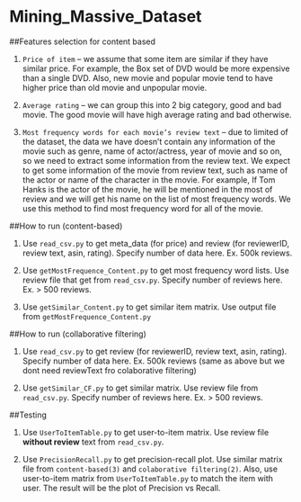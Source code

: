 # Mining_Massive_Dataset

##Features selection for content based

1. `Price of item` – we assume that some item are similar if they have similar price. For example, the Box set of DVD would be more expensive than a single DVD. Also, new movie and popular movie tend to have higher price than old movie and unpopular movie.

2. `Average rating` – we can group this into 2 big category, good and bad movie. The good movie will have high average rating and bad otherwise.

3. `Most frequency words for each movie’s review text` – due to limited of the dataset, the data we have doesn’t contain any information of the movie such as genre, name of actor/actress, year of movie and so on, so we need to extract some information from the review text. We expect to get some information of the movie from review text, such as name of the actor or name of the character in the movie. For example, If Tom Hanks is the actor of the movie, he will be mentioned in the most of review and we will get his name on the list of most frequency words. We use this method to find most frequency word for all of the movie.

##How to run (content-based)

1. Use `read_csv.py` to get meta_data (for price) and review (for reviewerID, review text, asin, rating). Specify number of data here. Ex. 500k reviews.

2. Use `getMostFrequence_Content.py` to get most frequency word lists. Use review file that get from `read_csv.py`. Specify number of reviews here. Ex. > 500 reviews.

3. Use `getSimilar_Content.py` to get similar item matrix. Use output file from `getMostFrequence_Content.py`

##How to run (collaborative filtering)

1. Use `read_csv.py` to get review (for reviewerID, review text, asin, rating). Specify number of data here. Ex. 500k reviews (same as above but we dont need reviewText fro colaborative filtering)

2. Use `getSimilar_CF.py` to get similar matrix. Use review file from `read_csv.py`. Specify number of reviews here. Ex. > 500 reviews.

##Testing

1. Use `UserToItemTable.py` to get user-to-item matrix. Use review file __without review__ text from `read_csv.py`.

2. Use `PrecisionRecall.py` to get precision-recall plot. Use similar matrix file from `content-based(3)` and `colaborative filtering(2)`. Also, use user-to-item matrix from `UserToItemTable.py` to match the item with user. The result will be the plot of Precision vs Recall.
